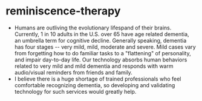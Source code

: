 # reminiscence-therapy

* Humans are outliving the evolutionary lifespand of their brains.  Currently, 1 in 10 adults in the U.S. over 65 have age related dementia, an umbrella term for cognitive decline. Generally speaking, dementia has four stages -- very mild, mild, moderate and severe.   Mild cases vary from forgetting how to do familiar tasks to a "flattening" of personality, and impair day-to-day life. Our technology absorbs human behaviors related to very mild and mild dementia and responds with warm audio/visual reminders from friends and family.
* I believe there is a huge shortage of trained professionals who feel comfortable recognizing dementia, so developing and validating technology for such services would greatly help.

